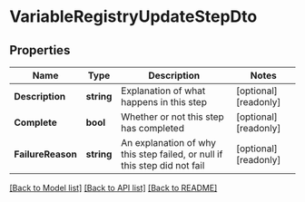 # VariableRegistryUpdateStepDto

## Properties

Name | Type | Description | Notes
------------ | ------------- | ------------- | -------------
**Description** | **string** | Explanation of what happens in this step | [optional] [readonly] 
**Complete** | **bool** | Whether or not this step has completed | [optional] [readonly] 
**FailureReason** | **string** | An explanation of why this step failed, or null if this step did not fail | [optional] [readonly] 

[[Back to Model list]](../README.md#documentation-for-models) [[Back to API list]](../README.md#documentation-for-api-endpoints) [[Back to README]](../README.md)


